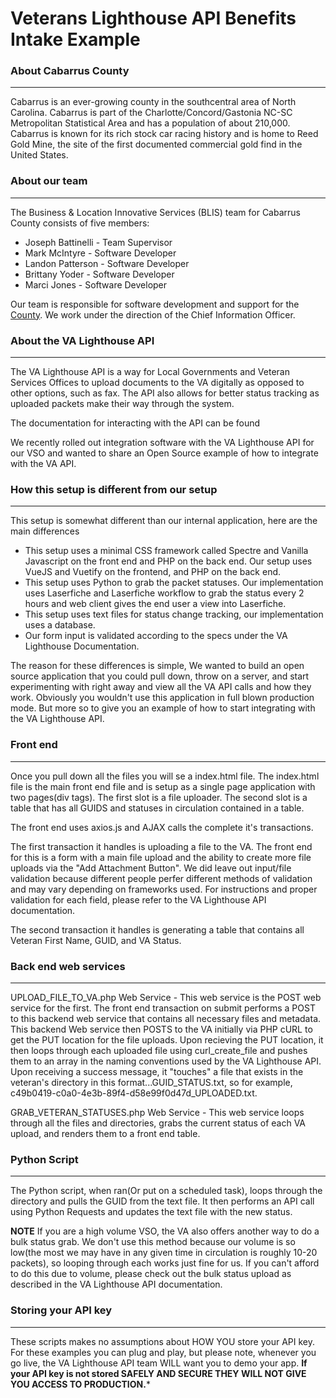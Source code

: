 # Veterans Lighthouse API Benefits Intake Example

### About Cabarrus County
---
Cabarrus is an ever-growing county in the southcentral area of North Carolina. Cabarrus is part of the Charlotte/Concord/Gastonia NC-SC Metropolitan Statistical Area and has a population of about 210,000. Cabarrus is known for its rich stock car racing history and is home to Reed Gold Mine, the site of the first documented commercial gold find in the United States.

### About our team
---
The Business & Location Innovative Services (BLIS) team for Cabarrus County consists of five members:

+ Joseph Battinelli - Team Supervisor
+ Mark McIntyre - Software Developer
+ Landon Patterson - Software Developer
+ Brittany Yoder - Software Developer
+ Marci Jones - Software Developer

Our team is responsible for software development and support for the [County](https://www.cabarruscounty.us/departments/information-technology). We work under the direction of the Chief Information Officer.

### About the VA Lighthouse API
---
The VA Lighthouse API is a way for Local Governments and Veteran Services Offices to upload documents to the VA digitally as opposed to other options, such as fax. The API also allows for better status tracking as uploaded packets make their way through the system.

The documentation for interacting with the API can be found 

We recently rolled out integration software with the VA Lighthouse API for our VSO and wanted to share an Open Source example of how to integrate with the VA API.

### How this setup is different from our setup
---
This setup is somewhat different than our internal application, here are the main differences

+ This setup uses a minimal CSS framework called Spectre and Vanilla Javascript on the front end and PHP on the back end. Our setup uses VueJS and Vuetify on the frontend, and PHP on the back end.
+ This setup uses Python to grab the packet statuses. Our implementation uses Laserfiche and Laserfiche workflow to grab the status every 2 hours and web client gives the end user a view into Laserfiche.
+ This setup uses text files for status change tracking, our implementation uses a database.
+ Our form input is validated according to the specs under the VA Lighthouse Documentation.

The reason for these differences is simple, We wanted to build an open source application that you could pull down, throw on a server, and start experimenting with right away and view all the VA API calls and how they work. Obviously you wouldn't use this application in full blown production mode. But more so to give you an example of how to start integrating with the VA Lighthouse API.

### Front end
---
Once you pull down all the files you will se a index.html file. The index.html file is the main front end file and is setup as a single page application with two pages(div tags). The first slot is a file uploader. The second slot is a table that has all GUIDS and statuses in circulation contained in a table.

The front end uses axios.js and AJAX calls the complete it's transactions. 

The first transaction it handles is uploading a file to the VA. The front end for this is a form with a main file upload and the ability to create more file uploads via the "Add Attachment Button". We did leave out input/file validation because different people perfer different methods of validation and may vary depending on frameworks used. For instructions and proper validation for each field, please refer to the VA Lighthouse API documentation.

The second transaction it handles is generating a table that contains all Veteran First Name, GUID, and VA Status.


### Back end web services
---
UPLOAD_FILE_TO_VA.php Web Service - This web service is the POST web service for the first. The front end transaction on submit performs a POST to this backend web service that contains all necessary files and metadata. This backend Web service then POSTS to the VA initially via PHP cURL to get the PUT location for the file uploads. Upon recieving the PUT location, it then loops through each uploaded file using curl_create_file and pushes them to an array in the naming conventions used by the VA Lighthouse API. Upon receiving a success message, it "touches" a file that exists in the veteran's directory in this format...GUID_STATUS.txt, so for example, c49b0419-c0a0-4e3b-89f4-d58e99f0d47d_UPLOADED.txt.

GRAB_VETERAN_STATUSES.php Web Service - This web service loops through all the files and directories, grabs the current status of each VA upload, and renders them to a front end table.

### Python Script
---
The Python script, when ran(Or put on a scheduled task), loops through the directory and pulls the GUID from the text file. It then performs an API call using Python Requests and updates the text file with the new status.

**NOTE** If you are a high volume VSO, the VA also offers another way to do a bulk status grab. We don't use this method because our volume is so low(the most we may have in any given time in circulation is roughly 10-20 packets), so looping through each works just fine for us. If you can't afford to do this due to volume, please check out the bulk status upload as described in the VA Lighthouse API documentation.

### Storing your API key
---
These scripts makes no assumptions about HOW YOU store your API key. For these examples you can plug and play, but please note, whenever you go live, the VA Lighthouse API team WILL want you to demo your app. **If your API key is not stored SAFELY AND SECURE THEY WILL NOT GIVE YOU ACCESS TO PRODUCTION.***
